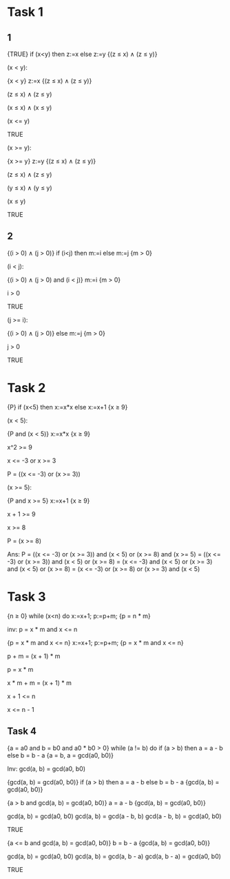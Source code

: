 # Task 1

## 1

{TRUE} if (x<y) then z:=x else z:=y {(z ≤ x) ∧ (z ≤ y)}

(x < y):

{x < y} z:=x {(z ≤ x) ∧ (z ≤ y)}

(z ≤ x) ∧ (z ≤ y)

(x ≤ x) ∧ (x ≤ y)

(x <= y)

TRUE

(x >= y):

{x >= y} z:=y {(z ≤ x) ∧ (z ≤ y)}

(z ≤ x) ∧ (z ≤ y)

(y ≤ x) ∧ (y ≤ y)

(x ≤ y)

TRUE

## 2

{(i > 0) ∧ (j > 0)} if (i<j) then m:=i else m:=j {m > 0}

(i < j):

{(i > 0) ∧ (j > 0) and (i < j)} m:=i {m > 0}

i > 0

TRUE

(j >= i):

{(i > 0) ∧ (j > 0)} else m:=j {m > 0}

j > 0

TRUE

# Task 2

{P} if (x<5) then x:=x*x else x:=x+1 {x ≥ 9}

(x < 5):

{P and (x < 5)} x:=x*x {x ≥ 9}

x^2 >= 9

x <= -3 or x >= 3

P = ((x <= -3) or (x >= 3))

(x >= 5):

{P and x >= 5} x:=x+1 {x ≥ 9}

x + 1 >= 9

x >= 8

P = (x >= 8)

Ans: P = ((x <= -3) or (x >= 3)) and (x < 5) or (x >= 8) and (x >= 5) = ((x <= -3) or (x >= 3)) and (x < 5) or (x >= 8) = (x <= -3) and (x < 5) or (x >= 3) and (x < 5) or (x >= 8) = (x <= -3) or (x >= 8) or (x >= 3) and (x < 5)

# Task 3

{n ≥ 0}
    while (x<n) do
    x:=x+1;
    p:=p+m;
{p = n * m}

inv: p = x * m and x <= n

{p = x * m and x <= n}
    x:=x+1;
    p:=p+m;
{p = x * m and x <= n}

p + m = (x + 1) * m

p = x * m

x * m + m = (x + 1) * m

x + 1 <= n

x <= n - 1

## Task 4

{a = a0 and b = b0 and a0 * b0 > 0}
while (a != b) do
    if (a > b) then
        a = a - b
    else
        b = b - a
{a = b, a = gcd(a0, b0)}

Inv: gcd(a, b) = gcd(a0, b0)

{gcd(a, b) = gcd(a0, b0)}
    if (a > b) then
        a = a - b
    else
        b = b - a
{gcd(a, b) = gcd(a0, b0)}

{a > b and gcd(a, b) = gcd(a0, b0)}
    a = a - b
{gcd(a, b) = gcd(a0, b0)}

gcd(a, b) = gcd(a0, b0)
gcd(a, b) = gcd(a - b, b)
gcd(a - b, b) = gcd(a0, b0)

TRUE

{a <= b and gcd(a, b) = gcd(a0, b0)}
    b = b - a
{gcd(a, b) = gcd(a0, b0)}

gcd(a, b) = gcd(a0, b0)
gcd(a, b) = gcd(a, b - a)
gcd(a, b - a) = gcd(a0, b0)

TRUE
